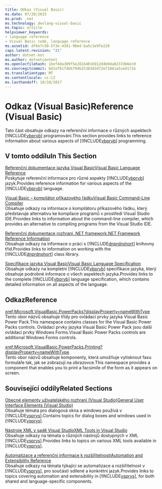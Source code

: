 ```yaml
---
title: Odkaz (Visual Basic)
ms.date: 07/20/2015
ms.prod: .net
ms.technology: devlang-visual-basic
ms.topic: article
helpviewer_keywords:
- language reference
- Visual Basic code, language reference
ms.assetid: df6e7c50-5f3e-4381-98ed-ba5c3e9fe228
caps.latest.revision: "21"
author: dotnet-bot
ms.author: dotnetcontent
ms.openlocfilehash: 1bef4da309f5e281b4016912d4b0da8237db6ec0
ms.sourcegitcommit: bd1ef61f4bb794b25383d3d72e71041a5ced172e
ms.translationtype: MT
ms.contentlocale: cs-CZ
ms.lasthandoff: 10/18/2017
---
```

# <a name="reference-visual-basic"></a><span data-ttu-id="84f21-102">Odkaz (Visual Basic)</span><span class="sxs-lookup"><span data-stu-id="84f21-102">Reference (Visual Basic)</span></span>
<span data-ttu-id="84f21-103">Tato část obsahuje odkazy na referenční informace o různých aspektech [!INCLUDE[vbprvb](~/includes/vbprvb-md.md)] programování.</span><span class="sxs-lookup"><span data-stu-id="84f21-103">This section provides links to reference information about various aspects of [!INCLUDE[vbprvb](~/includes/vbprvb-md.md)] programming.</span></span>  
  
## <a name="in-this-section"></a><span data-ttu-id="84f21-104">V tomto oddílu</span><span class="sxs-lookup"><span data-stu-id="84f21-104">In This Section</span></span>  
 [<span data-ttu-id="84f21-105">Referenční dokumentace jazyka Visual Basic</span><span class="sxs-lookup"><span data-stu-id="84f21-105">Visual Basic Language Reference</span></span>](../../visual-basic/language-reference/index.md)  
 <span data-ttu-id="84f21-106">Poskytuje referenční informace pro různé aspekty [!INCLUDE[vbprvb](~/includes/vbprvb-md.md)] jazyk.</span><span class="sxs-lookup"><span data-stu-id="84f21-106">Provides reference information for various aspects of the [!INCLUDE[vbprvb](~/includes/vbprvb-md.md)] language.</span></span>  
  
 [<span data-ttu-id="84f21-107">Visual Basic – kompilátor příkazového řádku</span><span class="sxs-lookup"><span data-stu-id="84f21-107">Visual Basic Command-Line Compiler</span></span>](../../visual-basic/reference/command-line-compiler/index.md)  
 <span data-ttu-id="84f21-108">Obsahuje odkazy na informace o kompilátoru příkazového řádku, který představuje alternativu ke kompilace programů v prostředí Visual Studio IDE.</span><span class="sxs-lookup"><span data-stu-id="84f21-108">Provides links to information about the command-line compiler, which provides an alternative to compiling programs from the Visual Studio IDE.</span></span>  
  
 [<span data-ttu-id="84f21-109">Referenční dokumentace rozhraní .NET framework</span><span class="sxs-lookup"><span data-stu-id="84f21-109">.NET Framework Reference Information</span></span>](../../visual-basic/reference/net-framework-reference-information.md)  
 <span data-ttu-id="84f21-110">Obsahuje odkazy na informace o práci s [!INCLUDE[dnprdnshort](~/includes/dnprdnshort-md.md)] knihovny tříd.</span><span class="sxs-lookup"><span data-stu-id="84f21-110">Provides links to information on working with the [!INCLUDE[dnprdnshort](~/includes/dnprdnshort-md.md)] class library.</span></span>  
  
 [<span data-ttu-id="84f21-111">Specifikace jazyka Visual Basic</span><span class="sxs-lookup"><span data-stu-id="84f21-111">Visual Basic Language Specification</span></span>](../../visual-basic/reference/language-specification/index.md)  
 <span data-ttu-id="84f21-112">Obsahuje odkazy na kompletní [!INCLUDE[vbprvb](~/includes/vbprvb-md.md)] specifikace jazyka, který obsahuje podrobné informace o všech aspektech jazyka.</span><span class="sxs-lookup"><span data-stu-id="84f21-112">Provides links to the complete [!INCLUDE[vbprvb](~/includes/vbprvb-md.md)] language specification, which contains detailed information on all aspects of the language.</span></span>  
  
## <a name="reference"></a><span data-ttu-id="84f21-113">Odkaz</span><span class="sxs-lookup"><span data-stu-id="84f21-113">Reference</span></span>  
 <xref:Microsoft.VisualBasic.PowerPacks?displayProperty=nameWithType>  
 <span data-ttu-id="84f21-114">Tento obor názvů obsahuje třídy pro ovládací prvky jazyka Visual Basic Power Pack.</span><span class="sxs-lookup"><span data-stu-id="84f21-114">This namespace contains classes for the Visual Basic Power Packs controls.</span></span> <span data-ttu-id="84f21-115">Ovládací prvky jazyka Visual Basic Power Pack jsou další ovládací prvky Windows Forms.</span><span class="sxs-lookup"><span data-stu-id="84f21-115">Visual Basic Power Packs controls are additional Windows Forms controls.</span></span>  
  
 <xref:Microsoft.VisualBasic.PowerPacks.Printing?displayProperty=nameWithType>  
 <span data-ttu-id="84f21-116">Tento obor názvů obsahuje komponenty, která umožňuje vytisknout faxu formuláře tak, jak se zobrazují na obrazovce.</span><span class="sxs-lookup"><span data-stu-id="84f21-116">This namespace provides a component that enables you to print a facsimile of the form as it appears on screen.</span></span>  
  
## <a name="related-sections"></a><span data-ttu-id="84f21-117">Související oddíly</span><span class="sxs-lookup"><span data-stu-id="84f21-117">Related Sections</span></span>  
 [<span data-ttu-id="84f21-118">Obecné elementy uživatelského rozhraní (Visual Studio)</span><span class="sxs-lookup"><span data-stu-id="84f21-118">General User Interface Elements (Visual Studio)</span></span>](/visualstudio/ide/reference/general-user-interface-elements-visual-studio)  
 <span data-ttu-id="84f21-119">Obsahuje témata pro dialogová okna a windows používá v [!INCLUDE[vsprvs](~/includes/vsprvs-md.md)].</span><span class="sxs-lookup"><span data-stu-id="84f21-119">Contains topics for dialog boxes and windows used in [!INCLUDE[vsprvs](~/includes/vsprvs-md.md)].</span></span>  
  
 [<span data-ttu-id="84f21-120">Nástroje XML v sadě Visual Studio</span><span class="sxs-lookup"><span data-stu-id="84f21-120">XML Tools in Visual Studio</span></span>](/visualstudio/xml-tools/xml-tools-in-visual-studio)  
 <span data-ttu-id="84f21-121">Obsahuje odkazy na témata o různých nástrojů dostupných v XML [!INCLUDE[vsprvs](~/includes/vsprvs-md.md)].</span><span class="sxs-lookup"><span data-stu-id="84f21-121">Provides links to topics on various XML tools available in [!INCLUDE[vsprvs](~/includes/vsprvs-md.md)].</span></span>  
  
 [<span data-ttu-id="84f21-122">Automatizace a referenční informace k rozšiřitelnosti</span><span class="sxs-lookup"><span data-stu-id="84f21-122">Automation and Extensibility Reference</span></span>](http://msdn.microsoft.com/library/93112562-db21-4188-9383-ed19ad79bddf)  
 <span data-ttu-id="84f21-123">Obsahuje odkazy na témata týkající se automatizace a rozšiřitelnost v [!INCLUDE[vsprvs](~/includes/vsprvs-md.md)], pro součásti sdílené a konkrétní jazyk.</span><span class="sxs-lookup"><span data-stu-id="84f21-123">Provides links to topics covering automation and extensibility in [!INCLUDE[vsprvs](~/includes/vsprvs-md.md)], for both shared and language-specific components.</span></span>
